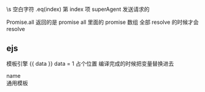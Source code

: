 ## 
\s  空白字符
.eq(index) 第 index 项
superAgent 发送请求的

Promise.all 返回的是 promise all 里面的 promise 数组 全部 resolve 的时候才会 resolve

## ejs
模板引擎
{{ data }} data = 1 
占个位置 编译完成的时候把变量替换进去
<div> name </div> 通用模板